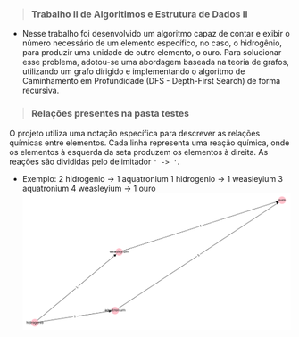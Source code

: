 > ### Trabalho II de Algoritimos e Estrutura de Dados II
- Nesse trabalho foi desenvolvido um algoritmo capaz de contar e exibir o número necessário de um elemento específico, no caso, o hidrogênio, 
para produzir uma unidade de outro elemento, o ouro. Para solucionar esse problema, adotou-se uma abordagem baseada na teoria de grafos, utilizando um grafo dirigido e implementando o algoritmo de
Caminhamento em Profundidade (DFS - Depth-First Search) de forma recursiva.

> ### Relações presentes na pasta testes
O projeto utiliza uma notação específica para descrever as relações químicas entre elementos. Cada linha representa uma reação química, onde os elementos à esquerda da seta produzem os elementos à direita. As reações são divididas pelo delimitador `' -> '`.

- Exemplo:
 2 hidrogenio -> 1 aquatronium
 1 hidrogenio -> 1 weasleyium
 3 aquatronium 4 weasleyium -> 1 ouro
  ![Exemplo](https://github.com/MykellyBarros/CaminhamentoDFS/blob/master/digrafo.png)


